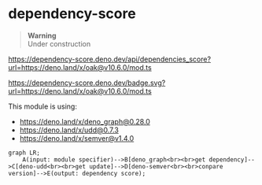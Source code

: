 # dependency-score

> **Warning**<br> Under construction

https://dependency-score.deno.dev/api/dependencies_score?url=https://deno.land/x/oak@v10.6.0/mod.ts

https://dependency-score.deno.dev/badge.svg?url=https://deno.land/x/oak@v10.6.0/mod.ts

This module is using:

- https://deno.land/x/deno_graph@0.28.0
- https://deno.land/x/udd@0.7.3
- https://deno.land/x/semver@v1.4.0

```mermaid
graph LR;
    A(input: module specifier)-->B[deno_graph<br><br>get dependency]-->C[deno-udd<br><br>get update]-->D[deno-semver<br><br>conpare version]-->E(output: dependency score);
```
